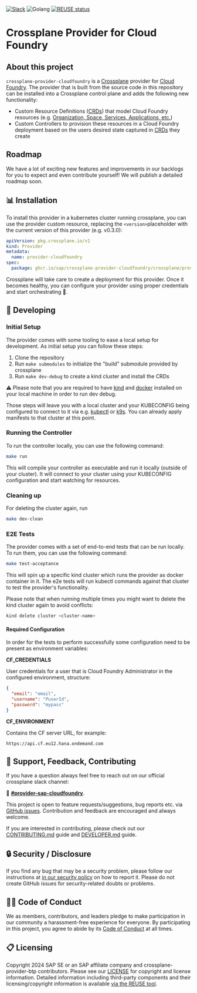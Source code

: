 [![Slack](https://img.shields.io/badge/Slack-4A154B?logo=slack)](https://crossplane.slack.com/archives/C08NBTJ1J05)
![Golang](https://img.shields.io/badge/Go-1.23-informational)
[![REUSE status](https://api.reuse.software/badge/github.com/SAP/crossplane-provider-cloudfoundry)](https://api.reuse.software/info/github.com/SAP/crossplane-provider-cloudfoundry)

# Crossplane Provider for Cloud Foundry

## About this project

`crossplane-provider-cloudfoundry` is a [Crossplane](https://crossplane.io/) provider for [Cloud Foundry](https://docs.cloudfoundry.org/). The provider that is built from the source code in this repository can be installed into a Crossplane control plane and adds the following new functionality:

- Custom Resource Definitions ([CRDs](https://doc.crds.dev/github.com/SAP/crossplane-provider-cloudfoundry)) that model Cloud Foundry resources (e.g. [Organization, Space, Services, Applications, etc.](https://doc.crds.dev/github.com/SAP/crossplane-provider-cloudfoundry))
- Custom Controllers to provision these resources in a Cloud Foundry deployment based on the users desired state captured in [CRDs](https://doc.crds.dev/github.com/SAP/crossplane-provider-cloudfoundry) they create

## Roadmap
We have a lot of exciting new features and improvements in our backlogs for you to expect and even contribute yourself! We will publish a detailed roadmap soon.

## 📊 Installation

To install this provider in a kubernetes cluster running crossplane, you can use the provider custom resource, replacing the `<version>`placeholder with the current version of this provider (e.g. v0.3.0):

```yaml
apiVersion: pkg.crossplane.io/v1
kind: Provider
metadata:
  name: provider-cloudfoundry
spec:
  package: ghcr.io/sap/crossplane-provider-cloudfoundry/crossplane/provider-cloudfoundry:<VERSION>
```

Crossplane will take care to create a deployment for this provider. Once it becomes healthy, you can configure your provider using proper credentials and start orchestrating :rocket:.

## 🔬 Developing
### Initial Setup
The provider comes with some tooling to ease a local setup for development. As initial setup you can follow these steps:
1. Clone the repository
2. Run `make submodules` to initialize the "build" submodule provided by crossplane
3. Run `make dev-debug` to create a kind cluster and install the CRDs

:warning: Please note that you are required to have [kind](https://kind.sigs.k8s.io) and [docker](https://www.docker.com/get-started/) installed on your local machine in order to run dev debug.

Those steps will leave you with a local cluster and your KUBECONFIG being configured to connect to it via e.g. [kubectl](https://kubernetes.io/docs/reference/kubectl/) or [k9s](https://k9scli.io). You can already apply manifests to that cluster at this point.

### Running the Controller
To run the controller locally, you can use the following command:
```bash
make run
```
This will compile your controller as executable and run it locally (outside of your cluster).
It will connect to your cluster using your KUBECONFIG configuration and start watching for resources.

### Cleaning up
For deleting the cluster again, run
```bash
make dev-clean
```

### E2E Tests
The provider comes with a set of end-to-end tests that can be run locally. To run them, you can use the following command:
```bash
make test-acceptance
```
This will spin up a specific kind cluster which runs the provider as docker container in it. The e2e tests will run kubectl commands against that cluster to test the provider's functionality.

Please note that when running multiple times you might want to delete the kind cluster again to avoid conflicts:
```bash
kind delete cluster <cluster-name>
```

#### Required Configuration
In order for the tests to perform successfully some configuration need to be present as environment variables:

**CF_CREDENTIALS**

User credentials for a user that is Cloud Foundry Administrator in the configured environment, structure:
```json
{
  "email": "email",
  "username": "PuserId",
  "password": "mypass"
}
```

**CF_ENVIRONMENT**

Contains the CF server URL, for example:
```
https://api.cf.eu12.hana.ondemand.com
```

## 👐 Support, Feedback, Contributing

If you have a question always feel free to reach out on our official crossplane slack channel: 

:rocket: [**#provider-sap-cloudfoundry**](https://crossplane.slack.com/archives/C08NBTJ1J05).

This project is open to feature requests/suggestions, bug reports etc. via [GitHub issues](https://github.com/SAP/crossplane-provider-cloudfoundry/issues). Contribution and feedback are encouraged and always welcome.

If you are interested in contributing, please check out our [CONTRIBUTING.md](CONTRIBUTING.md) guide and [DEVELOPER.md](DEVELOPER.md) guide.

## 🔒 Security / Disclosure
If you find any bug that may be a security problem, please follow our instructions at [in our security policy](https://github.com/SAP/crossplane-provider-cloudfoundry/security/policy) on how to report it. Please do not create GitHub issues for security-related doubts or problems.

## 🙆‍♀️ Code of Conduct

We as members, contributors, and leaders pledge to make participation in our community a harassment-free experience for everyone. By participating in this project, you agree to abide by its [Code of Conduct](https://github.com/SAP/.github/blob/main/CODE_OF_CONDUCT.md) at all times.

## 📋 Licensing

Copyright 2024 SAP SE or an SAP affiliate company and crossplane-provider-btp contributors. Please see our [LICENSE](LICENSE) for copyright and license information. Detailed information including third-party components and their licensing/copyright information is available [via the REUSE tool](https://api.reuse.software/info/github.com/SAP/crossplane-provider-btp).
